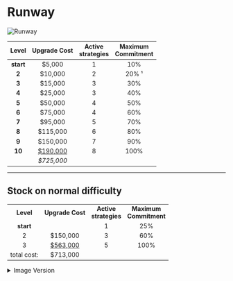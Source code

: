 # Runway
![Runway](https://wiki.kerbalspaceprogram.com/images/thumb/6/60/Runway.jpg/300px-Runway.jpg)  

| **Level** | **Upgrade Cost** | **Active <br />strategies** | **Maximum <br />Commitment** |
| :-------------: | :--------------------: | :-------------------------: | :--------------------------: |
| **start** | $5,000                 | 1                           | 10%                          |
| **2**     | $10,000                | 2                           | 20% ¹                        |
| **3**     | $15,000                | 3                           | 30%                          |
| **4**     | $25,000                | 3                           | 40%                          |
| **5**     | $50,000                | 4                           | 50%                          |
| **6**     | $75,000                | 4                           | 60%                          |
| **7**     | $95,000                | 5                           | 70%                          |
| **8**     | $115,000               | 6                           | 80%                          |
| **9**     | $150,000               | 7                           | 90%                          |
| **10**    | <u>$190,000</u>        | 8                           | 100%                         |
|                 | *$725,000*  |                             |                              |

------
## Stock on normal difficulty
|                 |                        |                             |                              |
| :-------------: | :--------------------: | :-------------------------: | :--------------------------: |
| **Level** | **Upgrade Cost** | **Active <br />strategies** | **Maximum <br />Commitment** |
| **start** |                        |              1              |             25%              |
|   2 |        $150,000        |              3              |             60%              |
|               3 |    <u>$563,000</u>     |              5              |             100%             |
|     total cost: |        $713,000        |                             |                              |

<details>
  <summary> Image Version</summary>
  <p> <a href="img/runway.png" target="_blank"><img src="img/runway.png" alt="img/runway.png"/></a></p>
</details>